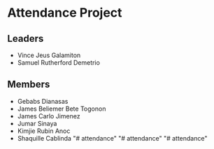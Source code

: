 # Attendance Project

## Leaders
- Vince Jeus Galamiton
- Samuel Rutherford Demetrio

## Members
- Gebabs Dianasas
- James Beliemer Bete Togonon
- James Carlo Jimenez
- Jumar Sinaya
- Kimjie Rubin Anoc
- Shaquille Cablinda
"# attendance" 
"# attendance" 
"# attendance" 
